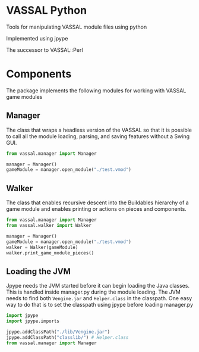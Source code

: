 # VASSAL Python
Tools for manipulating VASSAL module files using python

Implemented using jpype

The successor to VASSAL::Perl

# Components

The package implements the following modules for working with VASSAL game modules

## Manager

The class that wraps a headless version of the VASSAL so that it is possible to call all the module loading, parsing, and saving features without a Swing GUI.

```python
from vassal.manager import Manager

manager = Manager()
gameModule = manager.open_module("./test.vmod")
```

## Walker

The class that enables recursive descent into the Buildables hierarchy of a game module and enables printing or actions on pieces and components.

```python
from vassal.manager import Manager
from vassal.walker import Walker

manager = Manager()
gameModule = manager.open_module("./test.vmod")
walker = Walker(gameModule)
walker.print_game_module_pieces()
```

## Loading the JVM

Jpype needs the JVM started before it can begin loading the Java classes. This is handled inside manager.py during the module loading. The JVM needs to find both ```Vengine.jar``` and ```Helper.class``` in the classpath. One easy way to do that is to set the classpath using jpype before loading manager.py

```python
import jpype
import jpype.imports

jpype.addClassPath("./lib/Vengine.jar")
jpype.addClassPath("classlib/") # Helper.class
from vassal.manager import Manager

```